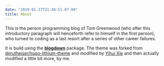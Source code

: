 ```yaml
---
date: "2019-01-27T21:48:51-07:00"
title: About
---
```


This is the person programming blog of Tom Greenwood (who after this introductory paragraph will henceforth refer to himself in the first person), who turned to coding as a last resort after a series of other career failures.

It is build using the [**blogdown**](https://github.com/rstudio/blogdown) package. The theme was forked from [@jrutheiser/hugo-lithium-theme](https://github.com/jrutheiser/hugo-lithium-theme) and modified by [Yihui Xie](https://github.com/yihui/hugo-lithium) and then actually modified a little bit more, by me.
